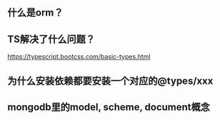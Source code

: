 ## 什么是orm？

## TS解决了什么问题？
https://typescript.bootcss.com/basic-types.html

## 为什么安装依赖都要安装一个对应的@types/xxx

## mongodb里的model, scheme, document概念